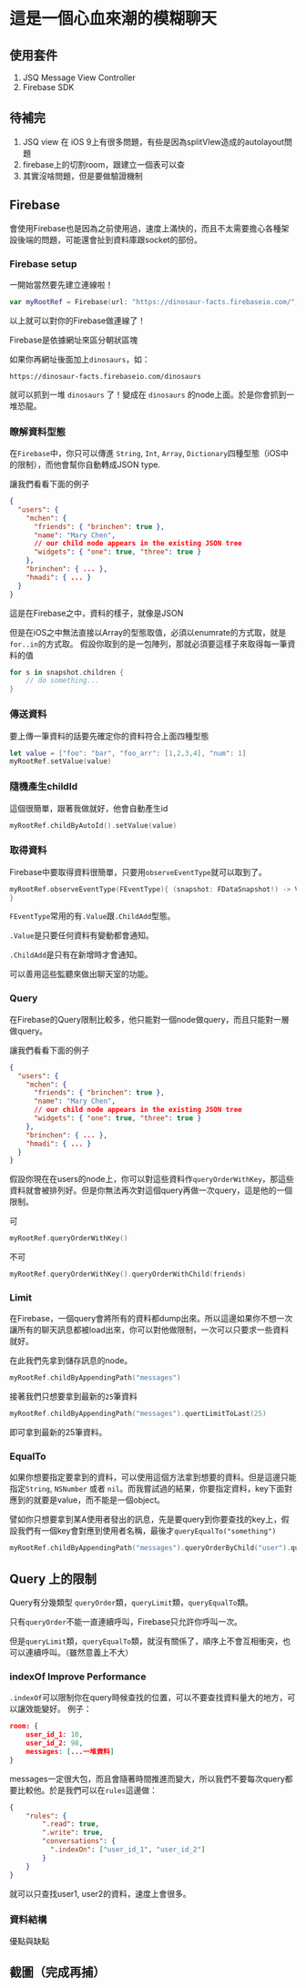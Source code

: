 # 這是一個心血來潮的模糊聊天
## 使用套件
1. JSQ Message View Controller
2. Firebase SDK

## 待補完
1. JSQ view 在 iOS 9上有很多問題，有些是因為splitVIew造成的autolayout問題
2. firebase上的切割room，跟建立一個表可以查
3. 其實沒啥問題，但是要做驗證機制

## Firebase 
會使用Firebase也是因為之前使用過，速度上滿快的，而且不太需要擔心各種架設後端的問題，可能還會扯到資料庫跟socket的部份。
### Firebase setup
一開始當然要先建立連線啦！

```swift
var myRootRef = Firebase(url: "https://dinosaur-facts.firebaseio.com/").
```

以上就可以對你的Firebase做連線了！

Firebase是依據網址來區分朝狀區塊

如果你再網址後面加上`dinosaurs`，如：

```
https://dinosaur-facts.firebaseio.com/dinosaurs
```

就可以抓到一堆 `dinosaurs` 了！變成在 `dinosaurs` 的node上面。於是你會抓到一堆恐龍。

### 瞭解資料型態
在`Firebase`中，你只可以傳進 `String`, `Int`, `Array`, `Dictionary`四種型態（iOS中的限制），而他會幫你自動轉成JSON type.

讓我們看看下面的例子

```JSON
{
  "users": {
    "mchen": {
      "friends": { "brinchen": true },
      "name": "Mary Chen",
      // our child node appears in the existing JSON tree
      "widgets": { "one": true, "three": true }
    },
    "brinchen": { ... },
    "hmadi": { ... }
  }
}
```

這是在Firebase之中，資料的樣子，就像是JSON

但是在iOS之中無法直接以Array的型態取值，必須以enumrate的方式取，就是`for..in`的方式取。
假設你取到的是一包陣列，那就必須要這樣子來取得每一筆資料的值

```swift
for s in snapshot.children {
	// do something...
}
```
### 傳送資料
要上傳一筆資料的話要先確定你的資料符合上面四種型態

```swift
let value = ["foo": "bar", "foo_arr": [1,2,3,4], "num": 1]
myRootRef.setValue(value)
```

### 隨機產生childId
這個很簡單，跟著我做就好，他會自動產生id

```swift
myRootRef.childByAutoId().setValue(value)
```
### 取得資料
Firebase中要取得資料很簡單，只要用`observeEventType`就可以取到了。
```swift
myRootRef.observeEventType(FEventType){ (snapshot: FDataSnapshot!) -> Void in           
}
```

`FEventType`常用的有`.Value`跟`.ChildAdd`型態。

`.Value`是只要任何資料有變動都會通知。

`.ChildAdd`是只有在新增時才會通知。

可以善用這些監聽來做出聊天室的功能。


### Query
在Firebase的Query限制比較多，他只能對一個node做query，而且只能對一層做query。

讓我們看看下面的例子

```JSON
{
  "users": {
    "mchen": {
      "friends": { "brinchen": true },
      "name": "Mary Chen",
      // our child node appears in the existing JSON tree
      "widgets": { "one": true, "three": true }
    },
    "brinchen": { ... },
    "hmadi": { ... }
  }
}
```

假設你現在在users的node上，你可以對這些資料作`queryOrderWithKey`，那這些資料就會被排列好。但是你無法再次對這個query再做一次query，這是他的一個限制。

可

```swift
myRootRef.queryOrderWithKey()
```

不可

```swift
myRootRef.queryOrderWithKey().queryOrderWithChild(friends)
```

### Limit
在Firebase，一個query會將所有的資料都dump出來。所以這邊如果你不想一次讓所有的聊天訊息都被load出來，你可以對他做限制，一次可以只要求一些資料就好。

在此我們先拿到儲存訊息的node。

```swift
myRootRef.childByAppendingPath("messages")
```

接著我們只想要拿到最新的`25`筆資料

```swift
myRootRef.childByAppendingPath("messages").quertLimitToLast(25)
```

即可拿到最新的25筆資料。

### EqualTo
如果你想要指定要拿到的資料，可以使用這個方法拿到想要的資料。但是這邊只能指定`String`, `NSNumber` 或者 `nil`。而我嘗試過的結果，你要指定資料，key下面對應到的就要是value，而不能是一個object。

譬如你只想要拿到某A使用者發出的訊息，先是要query到你要查找的key上，假設我們有一個key會對應到使用者名稱，最後才`queryEqualTo("something")`

```swift
myRootRef.childByAppendingPath("messages").queryOrderByChild("user").queryEqualTo("A")
```

## Query 上的限制
Query有分幾類型 `queryOrder`類，`queryLimit`類，`queryEqualTo`類。

只有`queryOrder`不能一直連續呼叫，Firebase只允許你呼叫一次。

但是`queryLimit`類，`queryEqualTo`類，就沒有關係了，順序上不會互相衝突，也可以連續呼叫。（雖然意義上不大）

### indexOf Improve Performance
`.indexOf`可以限制你在query時候查找的位置，可以不要查找資料量大的地方，可以讓效能變好。
例子：

```JSON
room: {
	user_id_1: 10,
	user_id_2: 98,
	messages: [...一堆資料]
}
```

messages一定很大包，而且會隨著時間推進而變大，所以我們不要每次query都要比較他。於是我們可以在`rules`這邊做：

```JSON
{
    "rules": {
        ".read": true,
        ".write": true,
        "conversations": {
          ".indexOn": ["user_id_1", "user_id_2"]
        }
    }
}
```

就可以只查找user1, user2的資料，速度上會很多。

### 資料結構
優點與缺點




## 截圖（完成再捕）
